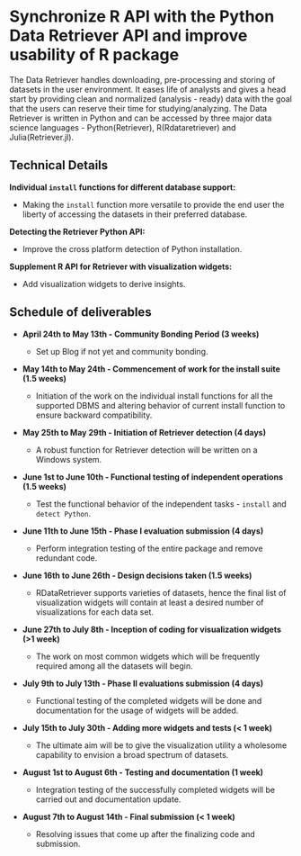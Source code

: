  Synchronize R API with the Python Data Retriever API and improve usability of R package
==============

The Data Retriever handles downloading, pre-processing and storing of datasets in the user environment. It eases life of analysts and gives a head start by providing clean and normalized (analysis - ready) data with the goal that the users can reserve their time for studying/analyzing. The Data Retriever is written in Python and can be accessed by three major data science languages - Python(Retriever), R(Rdataretriever) and Julia(Retriever.jl).

Technical Details
--------

**Individual `install` functions for different database support:**

* Making the `install` function more versatile to provide the end user the liberty of accessing the datasets in their preferred database.

**Detecting the Retriever Python API:**

* Improve the cross platform detection of Python installation.

**Supplement R API for Retriever with visualization widgets:**

* Add visualization widgets to derive insights.

Schedule of deliverables
------------

* **April 24th to May 13th - Community Bonding Period (3 weeks)**
  * Set up Blog if not yet and community bonding.
  
* **May 14th to May 24th - Commencement of work for the install suite (1.5 weeks)**
  * Initiation of the work on the individual install functions for all the supported DBMS and altering behavior of current install function to ensure backward compatibility.

* **May 25th to May 29th - Initiation of Retriever detection (4 days)**
  * A robust function for Retriever detection will be written on a Windows system.
  
* **June 1st to June 10th - Functional testing of independent operations (1.5 weeks)**
  * Test the functional behavior of the independent tasks - `install` and `detect Python`.

* **June 11th to June 15th - Phase I evaluation submission (4 days)**
  * Perform integration testing of the entire package and remove redundant code.

* **June 16th to June 26th - Design decisions taken (1.5 weeks)**
  * RDataRetriever supports varieties of datasets, hence the final list of visualization widgets will contain at least a desired number of visualizations for each data set.

* **June 27th to July 8th - Inception of coding for visualization widgets (>1 week)**
  * The work on most common widgets which will be frequently required among all the datasets will begin.

* **July 9th to July 13th - Phase II evaluations submission (4 days)**
  * Functional testing of the completed widgets will be done and documentation for the usage of widgets will be added.

* **July 15th to July 30th - Adding more widgets and tests (< 1 week)**
  * The ultimate aim will be to give the visualization utility a wholesome capability to envision a broad spectrum of datasets.

* **August 1st to August 6th - Testing and documentation (1 week)**
  * Integration testing of the successfully completed widgets will be carried out and documentation update.

* **August 7th to August 14th - Final submission (< 1 week)**
  * Resolving issues that come up after the finalizing code and submission.
